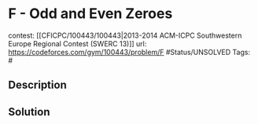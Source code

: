 # F - Odd and Even Zeroes

contest: [[CFICPC/100443/100443|2013-2014 ACM-ICPC Southwestern Europe Regional Contest (SWERC 13)]]
url: https://codeforces.com/gym/100443/problem/F
#Status/UNSOLVED
Tags: #

## Description

## Solution


